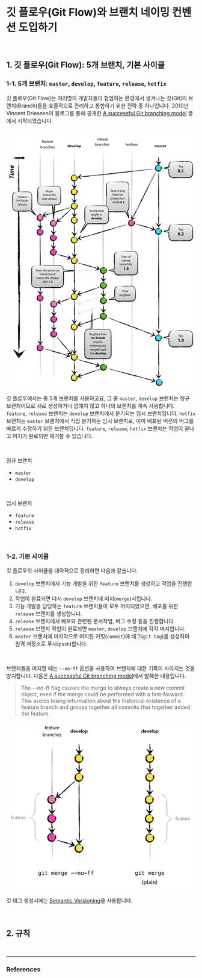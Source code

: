 # 깃 플로우(Git Flow)와 브랜치 네이밍 컨벤션 도입하기

<br>

## 1. 깃 플로우(Git Flow): 5개 브랜치, 기본 사이클

### 1-1. 5개 브랜치: `master`, `develop`, `feature`, `release`, `hotfix`

깃 플로우(Git Flow)는 여러명의 개발자들이 협업하는 환경에서 생겨나는 깃(Git)의 브랜치(Branch)들을 효율적으로 관리하고 통합하기 위한 전략 중 하나입니다. 2010년 Vincent Driessen이 블로그를 통해 공개한 [A successful Git branching model](https://nvie.com/posts/a-successful-git-branching-model/) 글에서 시작되었습니다.

<br>

<img src="./../img/gitflow.png" alt="" />

<br>

깃 플로우에서는 총 5개 브랜치를 사용하고요, 그 중 `master`, `develop` 브랜치는 정규 브랜치이므로 새로 생성하거나 없애지 않고 하나의 브랜치를 계속 사용합니다. `feature`, `release` 브랜치는 `develop` 브랜치에서 분기되는 임시 브랜치입니다. `hotfix` 브랜치는 `master` 브랜치에서 직접 분기하는 임시 브랜치로, 이미 배포된 버전의 버그를 빠르게 수정하기 위한 브랜치입니다. `feature`, `release`, `hotfix` 브랜치는 작업이 끝나고 머지가 완료되면 제거할 수 있습니다.

<br>

정규 브랜치

- `master`
- `develop`

<br>

임시 브랜치

- `feature`
- `release`
- `hotfix`

<br>

### 1-2. 기본 사이클

깃 플로우의 사이클을 대략적으로 정리하면 다음과 같습니다.

1. `develop` 브랜치에서 기능 개발을 위한 `feature` 브랜치를 생성하고 작업을 진행합니다.
2. 작업이 완료되면 다시 `develop` 브랜치에 머지(`merge`)시킵니다.
3. 기능 개발을 담당하는 `feature` 브랜치들이 모두 머지되었으면, 배포를 위한 `release` 브랜치를 생성합니다.
4. `release` 브랜치에서 배포와 관련된 문서작업, 버그 수정 등을 진행합니다.
5. `release` 브랜치 작업이 완료되면 `master`, `develop` 브랜치에 각각 머지합니다.
6. `master` 브랜치에 마지막으로 머지된 커밋(`commit`)에 태그(`git tag`)를 생성하여 원격 저장소로 푸시(`push`)합니다.

<br>

브랜치들을 머지할 때는 `--no-ff` 옵션을 사용하여 브랜치에 대한 기록이 사라지는 것을 방지합니다. 다음은 [A successful Git branching model](https://nvie.com/posts/a-successful-git-branching-model/)에서 발췌한 내용입니다.

> The --no-ff flag causes the merge to always create a new commit object, even if the merge could be performed with a fast-forward. This avoids losing information about the historical existence of a feature branch and groups together all commits that together added the feature.

<img src="./../img/gitflow2.png" alt="" />

<br>


깃 태그 생성시에는 [Semantic Versioning](https://semver.org/)을 사용합니다.

<br>

## 2. 규칙


<br>

---

### References
